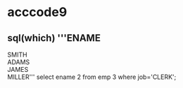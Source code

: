 # acccode9
sql(which)
'''ENAME                                                                           
----------                                                                      
SMITH                                                                           
ADAMS                                                                           
JAMES                                                                           
MILLER'''
select ename
  2  from emp
  3  where job='CLERK';
